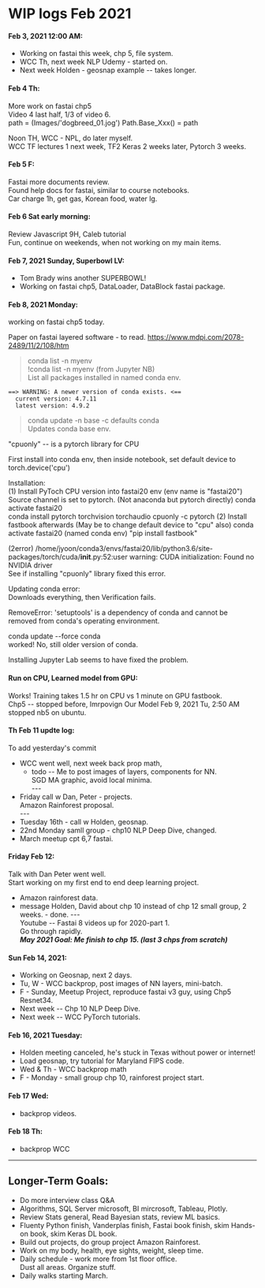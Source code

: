 # WIP logs Feb 2021  

#### Feb 3, 2021 12:00 AM:  
 * Working on fastai this week, chp 5, file system.  
 * WCC Th, next week NLP Udemy - started on.  
 * Next week Holden - geosnap example -- takes longer.  
 
#### Feb 4 Th:  
More work on fastai chp5  
Video 4 last half, 1/3 of video 6.  
  path = (Images/'dogbreed_01.jog')
  Path.Base_Xxx() = path

Noon TH, WCC - NPL, do later myself.  
WCC TF lectures 1 next week, TF2 Keras 2 weeks later, Pytorch 3 weeks. 
  
#### Feb 5 F:  
Fastai more documents review.  
Found help docs for fastai, similar to course notebooks.  
Car charge 1h, get gas, Korean food, water lg. 

#### Feb 6 Sat early morning:  
Review Javascript 9H, Caleb tutorial  
Fun, continue on weekends, when not working on my main items.  

#### Feb 7, 2021 Sunday, Superbowl LV:  

 * Tom Brady wins another SUPERBOWL!  
 * Working on fastai chp5, DataLoader, DataBlock fastai package.  
 
 
 #### Feb 8, 2021 Monday:  
 working on fastai chp5 today.
 
 Paper on fastai layered software - to read. 
 https://www.mdpi.com/2078-2489/11/2/108/htm  
 
 > conda list -n myenv  
 > !conda list -n myenv (from Jupyter NB)   
 List all packages installed in named conda env.  

```
==> WARNING: A newer version of conda exists. <==
  current version: 4.7.11
  latest version: 4.9.2 
```
  
> conda update -n base -c defaults conda    
Updates conda base env.  

"cpuonly" -- is a pytorch library for CPU  

First install into conda env, then inside notebook, set default device to torch.device('cpu')  

Installation:  
(1) Install PyToch CPU version into fastai20 env  (env name is "fastai20")
    Source channel is set to pytorch. (Not anaconda but pytorch directly)
    conda activate fastai20  
    conda install pytorch torchvision torchaudio cpuonly -c pytorch 
(2) Install fastbook afterwards  (May be to change default device to "cpu" also)
    conda activate fastai20  (named conda env)
    "pip install fastbook"  
    
(2error) /home/jyoon/conda3/envs/fastai20/lib/python3.6/site-packages/torch/cuda/__init__.py:52:user warning: 
         CUDA initialization: Found no NVIDIA driver  
         See if installing "cpuonly" library fixed this error.  
         
Updating conda error:  
Downloads everything, then Verification fails. 

RemoveError: 'setuptools' is a dependency of conda and cannot be removed from
conda's operating environment.  

conda update --force conda  
worked! No, still older version of conda.  

Installing Jupyter Lab seems to have fixed the problem.  
         
#### Run on CPU, Learned model from GPU:  

Works!  Training takes 1.5 hr on CPU vs 1 minute on GPU fastbook.  
Chp5 -- stopped before, Imrpovign Our Model
Feb 9, 2021 Tu, 2:50 AM stopped nb5 on ubuntu.

#### Th Feb 11 updte log:  

To add yesterday's commit 

* WCC went well, next week back prop math, 
  * todo --  Me to post images of layers, components for NN.  
  SGD MA graphic, avoid local minima.  
  \-\-\-  
* Friday call w Dan, Peter - projects.  
  Amazon Rainforest proposal.  
  \-\-\-  
* Tuesday 16th - call w Holden, geosnap.  
* 22nd Monday samll group - chp10 NLP Deep Dive, changed.    
* March meetup cpt 6,7 fastai.  

#### Friday Feb 12:  
Talk with Dan Peter went well.  
Start working on my first end to end deep learning project.  
 * Amazon rainforest data.  
 * message Holden, David about chp 10 instead of chp 12 small group, 2 weeks. - done. 
\-\-\-  
Youtube -- Fastai 8 videos up for 2020-part 1.  
Go through rapidly.  
***May 2021 Goal: Me finish to chp 15. (last 3 chps from scratch)***  

#### Sun Feb 14, 2021:  
  * Working on Geosnap, next 2 days.  
  * Tu, W - WCC backprop, post images of NN layers, mini-batch.  
  * F - Sunday, Meetup Project, reproduce fastai v3 guy, using Chp5 Resnet34.  
  * Next week -- Chp 10 NLP Deep Dive.  
  * Next week -- WCC PyTorch tutorials.  

#### Feb 16, 2021 Tuesday:  
  * Holden meeting canceled, he's stuck in Texas without power or internet!  
  * Load geosnap, try tutorial for Maryland FIPS code.  
  * Wed & Th - WCC backprop math 
  * F - Monday - small group chp 10, rainforest project start.  

#### Feb 17 Wed:  
 * backprop videos.  


#### Feb 18 Th:  
 * backprop WCC  



---  
 
## Longer-Term Goals: 

  * Do more interview class Q&A  
  * Algorithms, SQL Server microsoft, BI mircrosoft, Tableau, Plotly.  
  * Review Stats general, Read Bayesian stats, review ML basics.  
  * Fluenty Python finish, Vanderplas finish, Fastai book finish, skim Hands-on book, skim Keras DL book.  
  * Build out projects, do group project Amazon Rainforest.  
  * Work on my body, health, eye sights, weight, sleep time.  
  * Daily schedule - work more from 1st floor office.  
    Dust all areas. Organize stuff.  
  * Daily walks starting March.  


